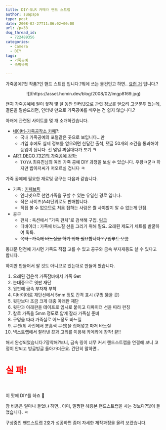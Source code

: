 ```yaml
---
title: DIY-SLR 카메라 핸드 스트랩
author: suapapa
type: post
date: 2008-02-27T11:06:02+00:00
url: /p=33
dsq_thread_id:
  - 722489356
categories:
  - Camera
  - DIY
tags:
  - 가죽공예
  - 뚝딱뚝딱

---
```

가죽공예?첫 작품?인 핸드 스트랩 입니다.?뭐에 쓰는 물건인고 하면.. [요런 거](http://www.filmnara.co.kr/shop/dvProduct.phtml?pid=herringbonGP_br) 입니다.?

<p style="text-align: center">
  ![](https://asset.homin.dev/blog/2008/02/imgp8169.jpg)
</p>

왠지 가죽공예에 필이 꽃혀 몇 달 동안 인터넷으로 관련 정보를 얻으려 고군분투 했는데, 결론을 말씀드리면, 인터넷 만으로 가죽공예를 배우는 건 쉽지 않습니다.?



아래에 관련된 사이트를 몇 개 소개하겠습니다.

  * [네이버-가죽공작소 카페](http://cafe.naver.com/guruleather.cafe)?: 
      * 국내 가죽공예의 포털같은 곳으로 보입니다&#8230;만
      * 가입 후에도 실제 정보를 얻으려면 한달간 출석, 댓글 50개의 조건을 통과해야 등업이 됩니다. 전 몇일 찌질대다가 포기 ㅋ
  * [ART DECO 7321의 가죽공예 강좌](http://www.7321.co.kr/usr/story/diyStory.jsp?pageNum=1&sw=2): 
      * <font face="돋움">TOYA 최유진님의 </font>여러 가죽 공예 DIY 과정을 보실 수 있습니다. 우왕ㅋ굳ㅋ 하지만 밥아저씨가 떠오르실 겁니다 ㅋ

가죽 공예에 필요한 재료및 공구는 다음과 같습니다.

  * 가죽 : [키페브릭](http://www.keyfabric.com/) 
      * 인터넷으로 천연가죽을 구할 수 있는 유일한 경로 입니다.
      * 작은 사이즈(A4)단위로도 판매합니다.
      * 직접 볼 수 없으므로 처음 접하는 사람은 뭘 사야할지 알 수 없는게 단점.
  * 공구 
      * 펀치 : 옥션에서 "가죽 펀치"로 검색해 구입. [링크][1]
      * 디바이더 : 가죽에 바느질 선을 그리기 위해 필요. 오래된 제도기 세트를 발굴하여 획득.
      * <strike>목타 : 가죽에 바느질을 하기 위해 필요합니다.?구입루트 모름</strike>

동대문 던전에 가시면 가죽도 직접 고를 수 있고 공구와 금속 부자재등도 살 수 있다고 합니다.

하지만 만들어서 팔 것도 아니므로 있는대로 만들어 봤습니다.

  1. 오래된 검은색 가죽잠바에서 가죽 Get
  2. 눈대중으로 윗판 재단
  3. 윗판에 금속 부자재 부착
  4. 디바이더로 재단선에서 5mm 정도 간격 표시 (구멍 뚫을 곳)
  5. 윗판보다 조금 크게 대충 아래판 재단
  6. 윗판과 아래판을 테이프로 임시로 붙이고 디파이더 선을 따라 펀칭
  7. 칼로 가죽을 5mm 정도로 얇게 잘라 가죽실 준비
  8. 구멍을 따라 가죽실로 어느정도 바느질
  9. 쿠션(위 사진에서 분홍색 쿠션)을 집어넣고 마저 바느질
 10. 넥스트랩에서 잘라낸 끈과 고리를 이용해 카메라에 장착! 끝!!

해서 완성되었습니다.?장착해?보니, 금속 링이 너무 커서 핸드스트랩을 연결해 보니 고정이 안되고 빙글빙글 돌아가더군요. 간단히 말하면..

# <font color="#ff0000">실 패!</font>

</br>  
</br>  
이 맛에 DIY를 하죠 🙂

참 비용은 얼마나 들었냐 하면.. 이미, 멀쩡한 헤링본 핸드스트랩을 사는 것보다?많이 들었습니다. ㅋ

구상중인 핸드스트랩 2호가 성공하면 좀더 자세한 제작과정을 올려 보겠습니다.

 [1]: http://itempage3.auction.co.kr/DetailView.aspx?ItemNo=A090252718&frm2=through&frm3=V2